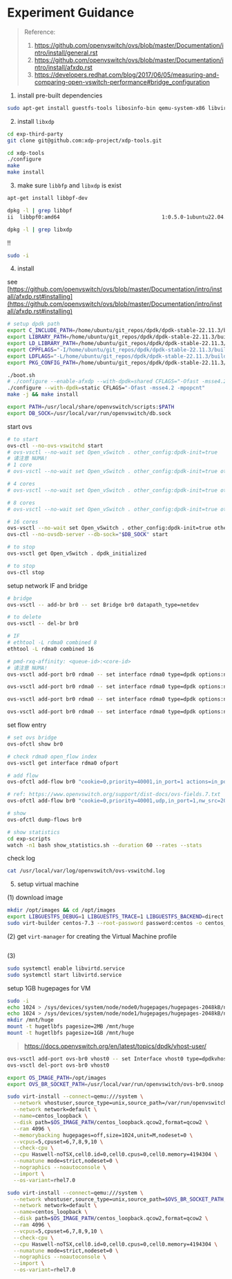 # Experiment Guidance

> Reference:
> 1. https://github.com/openvswitch/ovs/blob/master/Documentation/intro/install/general.rst
> 2. https://github.com/openvswitch/ovs/blob/master/Documentation/intro/install/afxdp.rst
> 3. https://developers.redhat.com/blog/2017/06/05/measuring-and-comparing-open-vswitch-performance#bridge_configuration


1. install pre-built dependencies

```bash
sudo apt-get install guestfs-tools libosinfo-bin qemu-system-x86 libvirt-daemon-system python3-libvirt libosinfo-1.0-dev libxml2-dev libxml2 python3-libxml2
```

2. install `libxdp`

```bash
cd exp-third-party
git clone git@github.com:xdp-project/xdp-tools.git

cd xdp-tools
./configure
make
make install
```

3. make sure `libbfp` and `libxdp` is exist

```bash
apt-get install libbpf-dev

dpkg -l | grep libbpf
ii  libbpf0:amd64                                 1:0.5.0-1ubuntu22.04.1                   amd64        eBPF helper library (shared library)

dpkg -l | grep libxdp
```

!!
```bash
sudo -i
```


4. install 

see [https://github.com/openvswitch/ovs/blob/master/Documentation/intro/install/afxdp.rst#installing](https://github.com/openvswitch/ovs/blob/master/Documentation/intro/install/afxdp.rst#installing)

```bash
# setup dpdk path
export C_INCLUDE_PATH=/home/ubuntu/git_repos/dpdk/dpdk-stable-22.11.3/build/install/include:$C_INCLUDE_PATH
export LIBRARY_PATH=/home/ubuntu/git_repos/dpdk/dpdk-stable-22.11.3/build/install/lib/x86_64-linux-gnu:$LIBRARY_PATH
export LD_LIBRARY_PATH=/home/ubuntu/git_repos/dpdk/dpdk-stable-22.11.3/build/install/lib/x86_64-linux-gnu:$LD_LIBRARY_PATH
export CPPFLAGS="-I/home/ubuntu/git_repos/dpdk/dpdk-stable-22.11.3/build/install/include"
export LDFLAGS="-L/home/ubuntu/git_repos/dpdk/dpdk-stable-22.11.3/build/install/lib/x86_64-linux-gnu"
export PKG_CONFIG_PATH=/home/ubuntu/git_repos/dpdk/dpdk-stable-22.11.3/build/install/lib/x86_64-linux-gnu/pkgconfig:$PKG_CONFIG_PATH

./boot.sh
# ./configure --enable-afxdp --with-dpdk=shared CFLAGS="-Ofast -msse4.2 -mpopcnt"
./configure --with-dpdk=static CFLAGS="-Ofast -msse4.2 -mpopcnt"
make -j && make install
```

```bash
export PATH=/usr/local/share/openvswitch/scripts:$PATH
export DB_SOCK=/usr/local/var/run/openvswitch/db.sock
```


start ovs

```bash
# to start
ovs-ctl --no-ovs-vswitchd start 
# ovs-vsctl --no-wait set Open_vSwitch . other_config:dpdk-init=true
# 请注意 NUMA! 
# 1 core
# ovs-vsctl --no-wait set Open_vSwitch . other_config:dpdk-init=true other_config:pmd-cpu-mask=0x100

# 4 cores
# ovs-vsctl --no-wait set Open_vSwitch . other_config:dpdk-init=true other_config:pmd-cpu-mask=0xF00

# 8 cores
# ovs-vsctl --no-wait set Open_vSwitch . other_config:dpdk-init=true other_config:pmd-cpu-mask=0xFF00

# 16 cores
ovs-vsctl --no-wait set Open_vSwitch . other_config:dpdk-init=true other_config:pmd-cpu-mask=0xFF00FF00
ovs-ctl --no-ovsdb-server --db-sock="$DB_SOCK" start

# to stop
ovs-vsctl get Open_vSwitch . dpdk_initialized

# to stop
ovs-ctl stop
```

setup network IF and bridge

```bash
# bridge
ovs-vsctl -- add-br br0 -- set Bridge br0 datapath_type=netdev

# to delete
ovs-vsctl -- del-br br0

# IF
# ethtool -L rdma0 combined 8
ethtool -L rdma0 combined 16

# pmd-rxq-affinity: <queue-id>:<core-id>
# 请注意 NUMA! 
ovs-vsctl add-port br0 rdma0 -- set interface rdma0 type=dpdk options:n_rxq=1 options:n_txq=1 options:dpdk-devargs=0000:98:00.0 other_config:pmd-rxq-affinity="0:8" options:rx-steering=rss+pipetune

ovs-vsctl add-port br0 rdma0 -- set interface rdma0 type=dpdk options:n_rxq=4 options:n_txq=4 options:dpdk-devargs=0000:98:00.0 other_config:pmd-rxq-affinity="0:8,1:9,2:10,3:11" options:rx-steering=rss+pipetune

ovs-vsctl add-port br0 rdma0 -- set interface rdma0 type=dpdk options:n_rxq=8 options:n_txq=8 options:dpdk-devargs=0000:98:00.0 other_config:pmd-rxq-affinity="0:8,1:9,2:10,3:11,4:12,5:13,6:14,7:15" options:rx-steering=rss+pipetune

ovs-vsctl add-port br0 rdma0 -- set interface rdma0 type=dpdk options:n_rxq=16 options:n_txq=16 options:dpdk-devargs=0000:98:00.0 other_config:pmd-rxq-affinity="0:8,1:9,2:10,3:11,4:12,5:13,6:14,7:15,8:24,9:25,10:26,11:27,12:28,13:29,14:30,15:31" options:rx-steering=rss+pipetune
```

set flow entry

```bash
# set ovs bridge
ovs-ofctl show br0 

# check rdma0 open_flow index
ovs-vsctl get interface rdma0 ofport

# add flow
ovs-ofctl add-flow br0 "cookie=0,priority=40001,in_port=1 actions=in_port"

# ref: https://www.openvswitch.org/support/dist-docs/ovs-fields.7.txt
ovs-ofctl add-flow br0 "cookie=0,priority=40001,udp,in_port=1,nw_src=20.0.0.0,tp_dst=10010,actions=move:udp_src->udp_dst,output:in_port"

# show
ovs-ofctl dump-flows br0
```

```bash
# show statistics
cd exp-scripts
watch -n1 bash show_statistics.sh --duration 60 --rates --stats
```


check log

```bash
cat /usr/local/var/log/openvswitch/ovs-vswitchd.log
```

5. setup virtual machine

(1) download image

```bash
mkdir /opt/images && cd /opt/images
export LIBGUESTFS_DEBUG=1 LIBGUESTFS_TRACE=1 LIBGUESTFS_BACKEND=direct
sudo virt-builder centos-7.3 --root-password password:centos -o centos_loopback.qcow2 --format qcow2
```

(2) get `virt-manager` for creating the Virtual Machine profile

```bash

```


(3)

```bash
sudo systemctl enable libvirtd.service
sudo systemctl start libvirtd.service
```

setup 1GB hugepages for VM

```bash
sudo -i
echo 1024 > /sys/devices/system/node/node0/hugepages/hugepages-2048kB/nr_hugepages
echo 1024 > /sys/devices/system/node/node1/hugepages/hugepages-2048kB/nr_hugepages
mkdir /mnt/huge
mount -t hugetlbfs pagesize=2MB /mnt/huge
mount -t hugetlbfs pagesize=1GB /mnt/huge
```


> https://docs.openvswitch.org/en/latest/topics/dpdk/vhost-user/
```bash
ovs-vsctl add-port ovs-br0 vhost0 -- set Interface vhost0 type=dpdkvhostuser -- set Interface vhost0 ofport_request=2
ovs-vsctl del-port ovs-br0 vhost0
```

```bash
export OS_IMAGE_PATH=/opt/images
export OVS_BR_SOCKET_PATH=/usr/local/var/run/openvswitch/ovs-br0.snoop

sudo virt-install --connect=qemu:///system \
  --network vhostuser,source_type=unix,source_path=/var/run/openvswitch/vhost0,source_mode=client,model=virtio,driver_queues=4 \
  --network network=default \
  --name=centos_loopback \
  --disk path=$OS_IMAGE_PATH/centos_loopback.qcow2,format=qcow2 \
  --ram 4096 \
  --memorybacking hugepages=off,size=1024,unit=M,nodeset=0 \
  --vcpus=5,cpuset=6,7,8,9,10 \
  --check-cpu \
  --cpu Haswell-noTSX,cell0.id=0,cell0.cpus=0,cell0.memory=4194304 \
  --numatune mode=strict,nodeset=0 \
  --nographics --noautoconsole \
  --import \
  --os-variant=rhel7.0

sudo virt-install --connect=qemu:///system \
  --network vhostuser,source_type=unix,source_path=$OVS_BR_SOCKET_PATH,source_mode=client,model=virtio,driver_queues=4 \
  --network network=default \
  --name=centos_loopback \
  --disk path=$OS_IMAGE_PATH/centos_loopback.qcow2,format=qcow2 \
  --ram 4096 \
  --vcpus=5,cpuset=6,7,8,9,10 \
  --check-cpu \
  --cpu Haswell-noTSX,cell0.id=0,cell0.cpus=0,cell0.memory=4194304 \
  --numatune mode=strict,nodeset=0 \
  --nographics --noautoconsole \
  --import \
  --os-variant=rhel7.0
```
